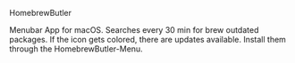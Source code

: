 HomebrewButler

Menubar App for macOS. Searches every 30 min for brew outdated packages. If the icon gets colored, there are updates available. Install them through the HomebrewButler-Menu.
